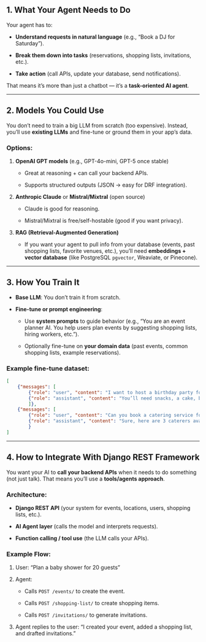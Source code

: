 ## 1. What Your Agent Needs to Do

Your agent has to:

- **Understand requests in natural language** (e.g., “Book a DJ for Saturday”).
    
- **Break them down into tasks** (reservations, shopping lists, invitations, etc.).
    
- **Take action** (call APIs, update your database, send notifications).
    

That means it’s more than just a chatbot — it’s a **task-oriented AI agent**.

---

## 2. Models You Could Use

You don’t need to train a big LLM from scratch (too expensive). Instead, you’ll use **existing LLMs** and fine-tune or ground them in your app’s data.

### Options:

1. **OpenAI GPT models** (e.g., GPT-4o-mini, GPT-5 once stable)
    
    - Great at reasoning + can call your backend APIs.
        
    - Supports structured outputs (JSON → easy for DRF integration).
        
2. **Anthropic Claude** or **Mistral/Mixtral** (open source)
    
    - Claude is good for reasoning.
        
    - Mistral/Mixtral is free/self-hostable (good if you want privacy).
        
3. **RAG (Retrieval-Augmented Generation)**
    
    - If you want your agent to pull info from your database (events, past shopping lists, favorite venues, etc.), you’ll need **embeddings + vector database** (like PostgreSQL `pgvector`, Weaviate, or Pinecone).
        

---

## 3. How You Train It

- **Base LLM**: You don’t train it from scratch.
    
- **Fine-tune or prompt engineering**:
    
    - Use **system prompts** to guide behavior (e.g., “You are an event planner AI. You help users plan events by suggesting shopping lists, hiring workers, etc.”).
        
    - Optionally fine-tune on **your domain data** (past events, common shopping lists, example reservations).
        

### Example fine-tune dataset:

```json
[   
	{"messages": [
		{"role": "user", "content": "I want to host a birthday party for 10 kids"}, 
		{"role": "assistant", "content": "You’ll need snacks, a cake, balloons, and games. Here’s a shopping list: ..."}
		]},   
	{"messages": [ 
		{"role": "user", "content": "Can you book a catering service for Saturday at 7pm?"},     
		{"role": "assistant", "content": "Sure, here are 3 caterers available near you: ..."}   ]
		} 
]
```

---

## 4. How to Integrate With Django REST Framework

You want your AI to **call your backend APIs** when it needs to do something (not just talk). That means you’ll use a **tools/agents approach**.

### Architecture:

- **Django REST API** (your system for events, locations, users, shopping lists, etc.).
    
- **AI Agent layer** (calls the model and interprets requests).
    
- **Function calling / tool use** (the LLM calls your APIs).
    

### Example Flow:

1. User: “Plan a baby shower for 20 guests”
    
2. Agent:
    
    - Calls `POST /events/` to create the event.
        
    - Calls `POST /shopping-list/` to create shopping items.
        
    - Calls `POST /invitations/` to generate invitations.
        
3. Agent replies to the user: “I created your event, added a shopping list, and drafted invitations.”